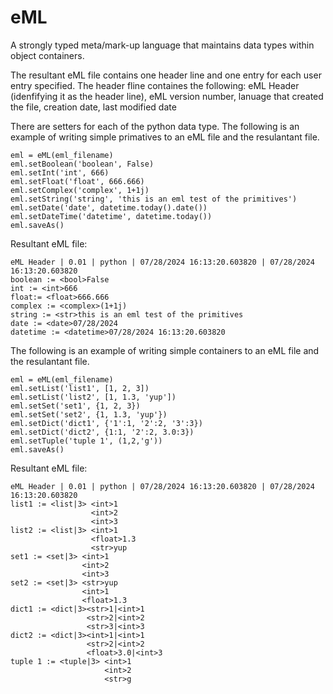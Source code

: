 # eML
A strongly typed meta/mark-up language that maintains data types within object containers.

The resultant eML file contains one header line and one entry for each user entry specified. The 
header fline containes the following:
eML Header (idenfifying it as the header line), eML version number, lanuage that created the file, 
creation date, last modified date

There are setters for each of the python data type. The following is an example of writing simple 
primatives to an eML file and the resulantant file.

    eml = eML(eml_filename)
    eml.setBoolean('boolean', False)
    eml.setInt('int', 666)
    eml.setFloat('float', 666.666)
    eml.setComplex('complex', 1+1j)
    eml.setString('string', 'this is an eml test of the primitives')
    eml.setDate('date', datetime.today().date())
    eml.setDateTime('datetime', datetime.today())
    eml.saveAs()

Resultant eML file:

    eML Header | 0.01 | python | 07/28/2024 16:13:20.603820 | 07/28/2024 16:13:20.603820
    boolean := <bool>False
    int := <int>666
    float:= <float>666.666
    complex := <complex>(1+1j)
    string := <str>this is an eml test of the primitives
    date := <date>07/28/2024
    datetime := <datetime>07/28/2024 16:13:20.603820

The following is an example of writing simple containers to an eML file and the resulantant file.

    eml = eML(eml_filename)
    eml.setList('list1', [1, 2, 3])
    eml.setList('list2', [1, 1.3, 'yup'])
    eml.setSet('set1', {1, 2, 3})
    eml.setSet('set2', {1, 1.3, 'yup'})
    eml.setDict('dict1', {'1':1, '2':2, '3':3})
    eml.setDict('dict2', {1:1, '2':2, 3.0:3})
    eml.setTuple('tuple 1', (1,2,'g'))
    eml.saveAs()

Resultant eML file:

    eML Header | 0.01 | python | 07/28/2024 16:13:20.603820 | 07/28/2024 16:13:20.603820
    list1 := <list|3> <int>1
                      <int>2
                      <int>3
    list2 := <list|3> <int>1
                      <float>1.3
                      <str>yup
    set1 := <set|3> <int>1
                    <int>2
                    <int>3
    set2 := <set|3> <str>yup
                    <int>1
                    <float>1.3
    dict1 := <dict|3><str>1|<int>1
                     <str>2|<int>2
                     <str>3|<int>3
    dict2 := <dict|3><int>1|<int>1
                     <str>2|<int>2
                     <float>3.0|<int>3
    tuple 1 := <tuple|3> <int>1
                         <int>2
                         <str>g